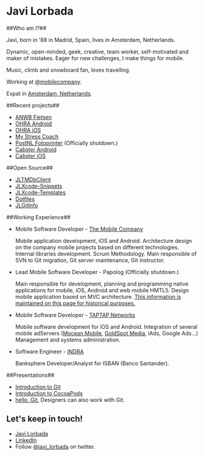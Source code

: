 Javi Lorbada
======================

##Who am I?##

Javi, born in '88 in Madrid, Spain, lives in Amsterdam, Netherlands.

Dynamic, open-minded, geek, creative, team worker, self-motivated and maker of mistakes. Eager for new challenges, I make things for mobile.

Music, climb and snowboard fan, loves travelling.

Working at [@mobilecompany](https://twitter.com/mobilecompany).

Expat in [Amsterdam, Netherlands](http://goo.gl/maps/8uLZ4).

##Recent projects##

- [ANWB Fietsen](https://itunes.apple.com/nl/app/anwb-fietsen/id652049119?mt=8)
- [OHRA Android](https://play.google.com/store/apps/details?id=nl.ohra.android)
- [OHRA iOS](https://itunes.apple.com/nl/app/ohra/id621240801?l=en&mt=8)
- [My Stress Coach](https://itunes.apple.com/gb/app/my-stress-coach/id561897282?mt=8)
- [PostNL Fotoprinter](http://bastha.com/portfolio/?portfolio=postnl-fotoprinter) (Officially shutdown.)
- [Cabster Android](https://play.google.com/store/apps/details?id=com.connexxion.cabster)
- [Cabster iOS](https://itunes.apple.com/nl/app/cabster-taxi/id529830927?ls=1)

##Open Source##

- [JLTMDbClient](https://github.com/JaviLorbada/JLTMDbClient)
- [JLXcode-Snippets](https://github.com/JaviLorbada/JLXcode-Snippets)
- [JLXcode-Templates](https://github.com/JaviLorbada/JLXcode-Templates)
- [Dotfiles](https://github.com/JaviLorbada/dotfiles)
- [JLGitInfo](https://github.com/JaviLorbada/JLGitInfo)

##Working Experience##

- Mobile Software Developer - [The Mobile Company](http://themobilecompany.com/)

    Mobile application development, iOS and Android.
    Architecture design on the company mobile projects based on different technologies. Internal libraries development. Scrum Methodology. Main responsible of SVN to Git migration, Git server maintenance, Git instructor.

- Lead Mobile Software Developer - Papolog (Officially shutdown.)

    Main responsible for development, planning and programming native applications for mobile, iOS, Android and web mobile HMTL5. Design mobile application based on MVC architecture. 
    [This information is maintained on this page for historical purposes.](http://www.148apps.com/app/499293125)

- Mobile Software Developer - [TAPTAP Networks](http://taptapnetworks.com/)

    Mobile software development for iOS and Android. Integration of several mobile adServers ([Mocean Mobile](http://www.moceanmobile.com/), [GoldSpot Media](http://www.goldspotmedia.com/), iAds, Google Ads...) Management and systems administration.

- Software Engineer - [INDRA](http://www.indracompany.com/en)

    Banksphere Developer/Analyst for ISBAN (Banco Santander).
    
##Presentations##

- [Introduction to Git](https://speakerdeck.com/javilorbada/introduction-to-git)
- [Introduction to CocoaPods](https://speakerdeck.com/javilorbada/introduction-to-cocoapods)
- [hello, Git](https://speakerdeck.com/javilorbada/hello-git), Designers can also work with Git.

## Let's keep in touch! ##

- [Javi Lorbada](mailto:javugi@gmail.com) 
- [LinkedIn](http://www.linkedin.com/in/javierlorbada/en)
- Follow [@javi_lorbada](https://twitter.com/javi_lorbada) on twitter.

